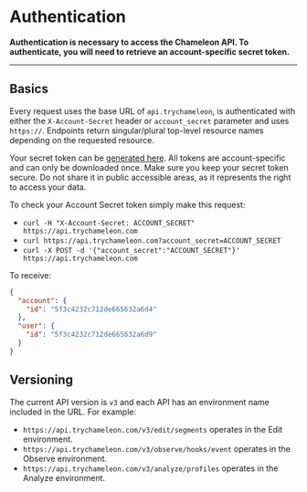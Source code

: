 # Authentication

**Authentication is necessary to access the Chameleon API. To authenticate, you will need to retrieve an account-specific secret token.**

---

## Basics

Every request uses the base URL of `api.trychameleon`, is authenticated with either the `X-Account-Secret` header or `account_secret` parameter and uses `https://`. Endpoints return singular/plural top-level resource names depending on the requested resource. 

Your secret token can be [generated here](https://app.trychameleon.com/setup/integrations/api). All tokens are account-specific and can only be downloaded once. Make sure you keep your secret token secure. Do not share it in public accessible areas, as it represents the right to access your data.

To check your Account Secret token simply make this request:

- `curl -H "X-Account-Secret: ACCOUNT_SECRET" https://api.trychameleon.com`
- `curl https://api.trychameleon.com?account_secret=ACCOUNT_SECRET`
- `curl -X POST -d '{"account_secret":"ACCOUNT_SECRET"}' https://api.trychameleon.com`

To receive:

```json
{
  "account": {
    "id": "5f3c4232c712de665632a6d4"
  },
  "user": {
    "id": "5f3c4232c712de665632a6d9"
  }
}
```

## Versioning

The current API version is `v3` and each API has an environment name included in the URL. For example:

- `https://api.trychameleon.com/v3/edit/segments` operates in the Edit environment.
- `https://api.trychameleon.com/v3/observe/hooks/event` operates in the Observe environment.
- `https://api.trychameleon.com/v3/analyze/profiles` operates in the Analyze environment.

